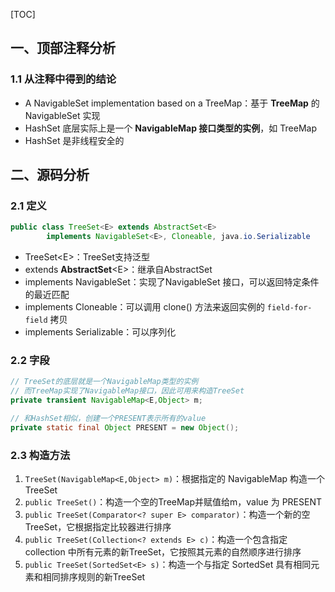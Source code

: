 [TOC]

## 一、顶部注释分析

### 1.1 从注释中得到的结论

+ A NavigableSet implementation based on a TreeMap：基于 **TreeMap** 的 NavigableSet 实现
+ HashSet 底层实际上是一个 **NavigableMap 接口类型的实例**，如 TreeMap
+ HashSet 是非线程安全的



## 二、源码分析

### 2.1 定义

```java
public class TreeSet<E> extends AbstractSet<E> 
		implements NavigableSet<E>, Cloneable, java.io.Serializable
```

+ TreeSet\<E\>：TreeSet支持泛型
+ extends **AbstractSet**\<E\>：继承自AbstractSet
+ implements NavigableSet：实现了NavigableSet 接口，可以返回特定条件的最近匹配
+ implements Cloneable：可以调用 clone() 方法来返回实例的 `field-for-field` 拷贝
+ implements Serializable：可以序列化



### 2.2 字段

```java
// TreeSet的底层就是一个NavigableMap类型的实例
// 而TreeMap实现了NavigableMap接口，因此可用来构造TreeSet
private transient NavigableMap<E,Object> m;

// 和HashSet相似，创建一个PRESENT表示所有的value
private static final Object PRESENT = new Object();
```



### 2.3 构造方法

1. `TreeSet(NavigableMap<E,Object> m)`：根据指定的 NavigableMap 构造一个 TreeSet
2. `public TreeSet()`：构造一个空的TreeMap并赋值给m，value 为 PRESENT
3. `public TreeSet(Comparator<? super E> comparator)`：构造一个新的空TreeSet，它根据指定比较器进行排序
4. `public TreeSet(Collection<? extends E> c)`：构造一个包含指定 collection 中所有元素的新TreeSet，它按照其元素的自然顺序进行排序
5. `public TreeSet(SortedSet<E> s)`：构造一个与指定 SortedSet 具有相同元素和相同排序规则的新TreeSet




